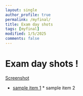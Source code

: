 ```yaml
---
layout: single
author_profile: true
permalink: /myfinal/
title: Exam day shots
tags: [myfinal]
modified: 1/5/2025
comments: false
---
```

# Exam day shots !
[Screenshot](path/to/your/screenshot.png)
* [sample item 1](http://fccourse.liara.run) * sample item 2